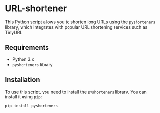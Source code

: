# URL-shortener


This Python script allows you to shorten long URLs using the `pyshorteners` library, which integrates with popular URL shortening services such as TinyURL.

## Requirements

- Python 3.x
- `pyshorteners` library

## Installation

To use this script, you need to install the `pyshorteners` library. You can install it using `pip`:

```bash
pip install pyshorteners
